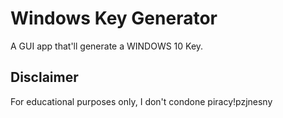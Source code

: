 # Windows Key Generator
A GUI app that'll generate a WINDOWS 10 Key.

## Disclaimer
For educational purposes only, I don't condone piracy!pzjnesny